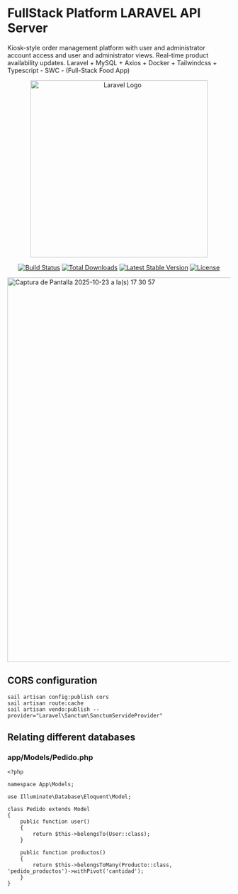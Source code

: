 # FullStack Platform LARAVEL API Server
Kiosk-style order management platform with user and administrator account access and user and administrator views. Real-time product availability updates. Laravel + MySQL + Axios + Docker + Tailwindcss + Typescript - SWC - (Full-Stack Food App)

<p align="center"><a href="https://laravel.com" target="_blank"><img src="https://raw.githubusercontent.com/laravel/art/master/logo-lockup/5%20SVG/2%20CMYK/1%20Full%20Color/laravel-logolockup-cmyk-red.svg" width="400" alt="Laravel Logo"></a></p>

<p align="center">
<a href="https://github.com/laravel/framework/actions"><img src="https://github.com/laravel/framework/workflows/tests/badge.svg" alt="Build Status"></a>
<a href="https://packagist.org/packages/laravel/framework"><img src="https://img.shields.io/packagist/dt/laravel/framework" alt="Total Downloads"></a>
<a href="https://packagist.org/packages/laravel/framework"><img src="https://img.shields.io/packagist/v/laravel/framework" alt="Latest Stable Version"></a>
<a href="https://packagist.org/packages/laravel/framework"><img src="https://img.shields.io/packagist/l/laravel/framework" alt="License"></a>
</p>
<img width="1629" height="868" alt="Captura de Pantalla 2025-10-23 a la(s) 17 30 57" src="https://github.com/user-attachments/assets/8b3dd8f5-392b-4278-bd20-80e619d97700" />

## CORS configuration
```
sail artisan config:publish cors
sail artisan route:cache
sail artisan vendo:publish --provider="Laravel\Sanctum\SanctumServideProvider"
```
## Relating different databases
### app/Models/Pedido.php
```
<?php

namespace App\Models;

use Illuminate\Database\Eloquent\Model;

class Pedido extends Model
{
    public function user()
    {
        return $this->belongsTo(User::class);
    }

    public function productos()
    {
        return $this->belongsToMany(Producto::class, 'pedido_productos')->withPivot('cantidad');
    }
}

```
